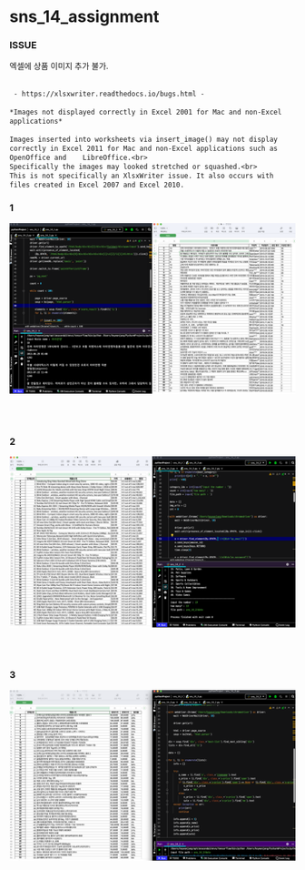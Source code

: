 # sns_14_assignment

### ISSUE

엑셀에 상품 이미지 추가 불가.<br><br>

     - https://xlsxwriter.readthedocs.io/bugs.html -
     
    *Images not displayed correctly in Excel 2001 for Mac and non-Excel applications*
    
    Images inserted into worksheets via insert_image() may not display correctly in Excel 2011 for Mac and non-Excel applications such as OpenOffice and    LibreOffice.<br>
    Specifically the images may looked stretched or squashed.<br>
    This is not specifically an XlsxWriter issue. It also occurs with files created in Excel 2007 and Excel 2010.


<p>
    <h3>1</h3>
    <img src="sns_14_1/1.png"/>
</p>

<br>
<br>

<p>
    <h3>2</h3>
    <img src="sns_14_2/2.png"/>
</p>

<br>
<br>

<p>
    <h3>3</h3>
    <img src="sns_14_3/3.png"/>
</p>
